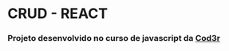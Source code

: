 <h1>CRUD - REACT</h1>
<h3>Projeto desenvolvido no curso de javascript da <a href="https://www.cod3r.com.br/">Cod3r</a></h3>
